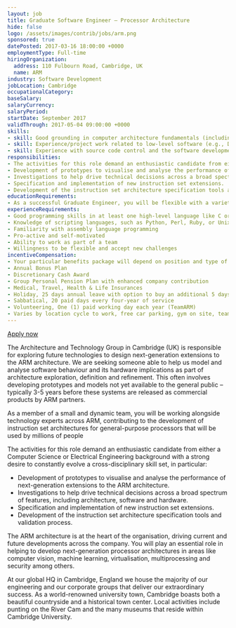 ```yaml
---
layout: job
title: Graduate Software Engineer – Processor Architecture
hide: false
logo: /assets/images/contrib/jobs/arm.png
sponsored: true
datePosted: 2017-03-16 18:00:00 +0000
employmentType: Full-time
hiringOrganization:
  address: 110 Fulbourn Road, Cambridge, UK
  name: ARM
industry: Software Development
jobLocation: Cambridge
occupationalCategory:
baseSalary:
salaryCurrency:
salaryPeriod:
startDate: September 2017
validThrough: 2017-05-04 09:00:00 +0000
skills:
- skill: Good grounding in computer architecture fundamentals (including the interaction between hardware and software, instruction sets, memory subsystems, etc.)
- skill: Experience/project work related to low-level software (e.g., DSP, device drivers, operating systems, compilers, microcontroller projects)
- skill: Experience with source code control and the software development process
responsibilities:
- The activities for this role demand an enthusiastic candidate from either a Computer Science or Electrical Engineering background with a strong desire to constantly evolve a cross-disciplinary skill set, in particular
- Development of prototypes to visualise and analyse the performance of next-generation extensions to the ARM architecture.
- Investigations to help drive technical decisions across a broad spectrum of features, including architecture, software and hardware.
- Specification and implementation of new instruction set extensions.
- Development of the instruction set architecture specification tools and validation process.
educationRequirements:
- As a successful Graduate Engineer, you will be flexible with a variety of software development skills and a commitment to extend the breadth and depth of your knowledge. You will have a good university degree, ideally in Computer Science or Electrical/Electronic Engineering, although candidates with other academic backgrounds would also be considered if they have the relevant skills. You will have a strong interest in computer architecture and the interaction between software and hardware in a real system. You will possess a research mindset that seeks to find and communicate the best answers to complex technical problems based on systematic investigation.
experienceRequirements:
- Good programming skills in at least one high-level language like C or C++
- Knowledge of scripting languages, such as Python, Perl, Ruby, or Unix shell
- Familiarity with assembly language programming
- Pro-active and self-motivated
- Ability to work as part of a team
- Willingness to be flexible and accept new challenges
incentiveCompensation:
- Your particular benefits package will depend on position and type of employment and may be subject to change. Your package will be confirmed on offer of employment. ARM’s benefits program provides permanent employees with the opportunity to stay innovative and healthy, ensure the wellness of their families, and create a positive working environment.
- Annual Bonus Plan
- Discretionary Cash Award
- Group Personal Pension Plan with enhanced company contribution
- Medical, Travel, Health & Life Insurances
- Holiday, 25 days annual leave with option to buy an additional 5 days per year
- Sabbatical, 20 paid days every four-year of service
- Volunteering, One (1) paid working day each year (TeamARM)
- Varies by location cycle to work, free car parking, gym on site, team and social events
---
```


[Apply now](https://careers.peopleclick.com/careerscp/client_arm/external/jobDetails.do?functionName=getJobDetail&jobPostId=29646&localeCode=en-us)

The Architecture and Technology Group in Cambridge (UK) is responsible for exploring future technologies to design next-generation extensions to the ARM architecture. We are seeking someone able to help us model and analyse software behaviour and its hardware implications as part of architecture exploration, definition and refinement. This often involves developing prototypes and models not yet available to the general public – typically 3-5 years before these systems are released as commercial products by ARM partners.

As a member of a small and dynamic team, you will be working alongside technology experts across ARM, contributing to the development of instruction set architectures for general-purpose processors that will be used by millions of people

The activities for this role demand an enthusiastic candidate from either a Computer Science or Electrical Engineering background with a strong desire to constantly evolve a cross-disciplinary skill set, in particular:

- Development of prototypes to visualise and analyse the performance of next-generation extensions to the ARM architecture.
- Investigations to help drive technical decisions across a broad spectrum of features, including architecture, software and hardware.
- Specification and implementation of new instruction set extensions.
- Development of the instruction set architecture specification tools and validation process.

The ARM architecture is at the heart of the organisation, driving current and future developments across the company. You will play an essential role in helping to develop next-generation processor architectures in areas like computer vision, machine learning, virtualisation, multiprocessing and security among others.

At our global HQ in Cambridge, England we house the majority of our engineering and our corporate groups that deliver our extraordinary success. As a world-renowned university town, Cambridge boasts both a beautiful countryside and a historical town center. Local activities include punting on the River Cam and the many museums that reside within Cambridge University.
